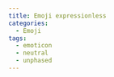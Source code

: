 ```yaml
---
title: Emoji expressionless
categories:
  - Emoji
tags:
  - emoticon
  - neutral
  - unphased
---
```

